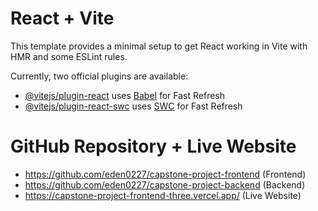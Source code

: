 # React + Vite

This template provides a minimal setup to get React working in Vite with HMR and some ESLint rules.

Currently, two official plugins are available:

- [@vitejs/plugin-react](https://github.com/vitejs/vite-plugin-react/blob/main/packages/plugin-react/README.md) uses [Babel](https://babeljs.io/) for Fast Refresh
- [@vitejs/plugin-react-swc](https://github.com/vitejs/vite-plugin-react-swc) uses [SWC](https://swc.rs/) for Fast Refresh

# GitHub Repository + Live Website

- https://github.com/eden0227/capstone-project-frontend (Frontend)
- https://github.com/eden0227/capstone-project-backend (Backend)
- https://capstone-project-frontend-three.vercel.app/ (Live Website)
